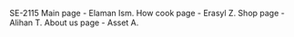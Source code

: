 SE-2115
Main page - Elaman Ism.
How cook page - Erasyl Z.
Shop page - Alihan T.
About us page - Asset A.
